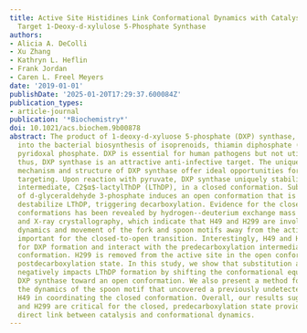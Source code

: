 ```yaml
---
title: Active Site Histidines Link Conformational Dynamics with Catalysis on Anti-Infective
  Target 1-Deoxy-d-xylulose 5-Phosphate Synthase
authors:
- Alicia A. DeColli
- Xu Zhang
- Kathryn L. Heflin
- Frank Jordan
- Caren L. Freel Meyers
date: '2019-01-01'
publishDate: '2025-01-20T17:29:37.600084Z'
publication_types:
- article-journal
publication: '*Biochemistry*'
doi: 10.1021/acs.biochem.9b00878
abstract: The product of 1-deoxy-d-xyluose 5-phosphate (DXP) synthase, DXP, feeds
  into the bacterial biosynthesis of isoprenoids, thiamin diphosphate (ThDP), and
  pyridoxal phosphate. DXP is essential for human pathogens but not utilized by humans;
  thus, DXP synthase is an attractive anti-infective target. The unique ThDP-dependent
  mechanism and structure of DXP synthase offer ideal opportunities for selective
  targeting. Upon reaction with pyruvate, DXP synthase uniquely stabilizes the predecarboxylation
  intermediate, C2$α$-lactylThDP (LThDP), in a closed conformation. Subsequent binding
  of d-glyceraldehyde 3-phosphate induces an open conformation that is proposed to
  destabilize LThDP, triggering decarboxylation. Evidence for the closed and open
  conformations has been revealed by hydrogen--deuterium exchange mass spectrometry
  and X-ray crystallography, which indicate that H49 and H299 are involved in conformational
  dynamics and movement of the fork and spoon motifs away from the active site is
  important for the closed-to-open transition. Interestingly, H49 and H299 are critical
  for DXP formation and interact with the predecarboxylation intermediate in the closed
  conformation. H299 is removed from the active site in the open conformation of the
  postdecarboxylation state. In this study, we show that substitution at H49 and H299
  negatively impacts LThDP formation by shifting the conformational equilibrium of
  DXP synthase toward an open conformation. We also present a method for monitoring
  the dynamics of the spoon motif that uncovered a previously undetected role for
  H49 in coordinating the closed conformation. Overall, our results suggest that H49
  and H299 are critical for the closed, predecarboxylation state providing the first
  direct link between catalysis and conformational dynamics.
---
```

